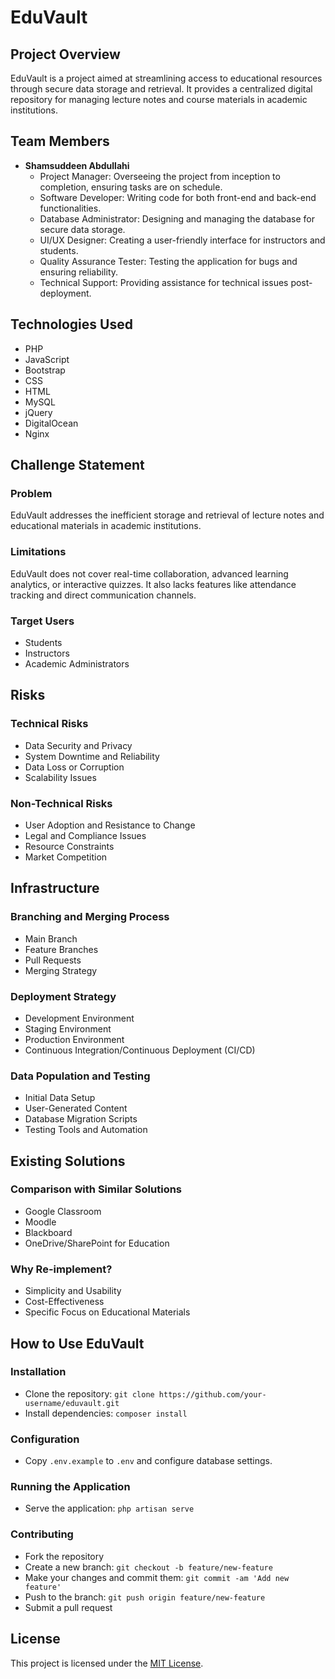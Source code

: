 # EduVault

## Project Overview

EduVault is a project aimed at streamlining access to educational resources through secure data storage and retrieval. It provides a centralized digital repository for managing lecture notes and course materials in academic institutions.

## Team Members

- **Shamsuddeen Abdullahi**
  - Project Manager: Overseeing the project from inception to completion, ensuring tasks are on schedule.
  - Software Developer: Writing code for both front-end and back-end functionalities.
  - Database Administrator: Designing and managing the database for secure data storage.
  - UI/UX Designer: Creating a user-friendly interface for instructors and students.
  - Quality Assurance Tester: Testing the application for bugs and ensuring reliability.
  - Technical Support: Providing assistance for technical issues post-deployment.

## Technologies Used

- PHP
- JavaScript
- Bootstrap
- CSS
- HTML
- MySQL
- jQuery
- DigitalOcean
- Nginx

## Challenge Statement

### Problem
EduVault addresses the inefficient storage and retrieval of lecture notes and educational materials in academic institutions.

### Limitations
EduVault does not cover real-time collaboration, advanced learning analytics, or interactive quizzes. It also lacks features like attendance tracking and direct communication channels.

### Target Users
- Students
- Instructors
- Academic Administrators

## Risks

### Technical Risks
- Data Security and Privacy
- System Downtime and Reliability
- Data Loss or Corruption
- Scalability Issues

### Non-Technical Risks
- User Adoption and Resistance to Change
- Legal and Compliance Issues
- Resource Constraints
- Market Competition

## Infrastructure

### Branching and Merging Process
- Main Branch
- Feature Branches
- Pull Requests
- Merging Strategy

### Deployment Strategy
- Development Environment
- Staging Environment
- Production Environment
- Continuous Integration/Continuous Deployment (CI/CD)

### Data Population and Testing
- Initial Data Setup
- User-Generated Content
- Database Migration Scripts
- Testing Tools and Automation

## Existing Solutions

### Comparison with Similar Solutions
- Google Classroom
- Moodle
- Blackboard
- OneDrive/SharePoint for Education

### Why Re-implement?
- Simplicity and Usability
- Cost-Effectiveness
- Specific Focus on Educational Materials

## How to Use EduVault

### Installation
- Clone the repository: `git clone https://github.com/your-username/eduvault.git`
- Install dependencies: `composer install`

### Configuration
- Copy `.env.example` to `.env` and configure database settings.

### Running the Application
- Serve the application: `php artisan serve`

### Contributing
- Fork the repository
- Create a new branch: `git checkout -b feature/new-feature`
- Make your changes and commit them: `git commit -am 'Add new feature'`
- Push to the branch: `git push origin feature/new-feature`
- Submit a pull request

## License

This project is licensed under the [MIT License](https://opensource.org/licenses/MIT).

